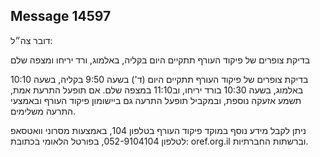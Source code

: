 ## Message 14597

דובר צה״ל:

בדיקת צופרים של פיקוד העורף תתקיים היום בקליה, באלמוג, ורד יריחו ומצפה שלם

בדיקת צופרים של פיקוד העורף תתקיים היום (ד') בשעה 9:50 בקליה, בשעה 10:10 באלמוג, בשעה 10:30 בורד יריחו, וב11:10 במצפה שלם.
אם תופעל התרעת אמת, תשמע אזעקה נוספת, ובמקביל תופעל התרעה גם ביישומון פיקוד העורף ובאמצעי התרעה משלימים.

ניתן לקבל מידע נוסף במוקד פיקוד העורף בטלפון 104, באמצעות מסרוני וואטסאפ לטלפון 052-9104104, בפורטל הלאומי בכתובת: oref.org.il וברשתות החברתיות.

